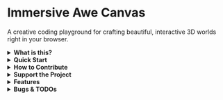 
# Immersive Awe Canvas

A creative coding playground for crafting beautiful, interactive 3D worlds right in your browser.

<details>
<summary><b>What is this?</b></summary>

This project is a web-based application that allows users to explore and customize a series of pre-defined 3D scenes. It's built to be a simple, fun, and visually engaging experience. You can switch between different "worlds," change the time of day, and even tweak the scene parameters in real-time.
</details>

<details>
<summary><b>Quick Start</b></summary>

To run this project locally, you'll need [Node.js](https://nodejs.org/) and `npm` installed.

1.  **Clone the repository:**
    ```sh
    git clone <YOUR_GIT_URL>
    cd <YOUR_PROJECT_NAME>
    ```

2.  **Install dependencies:**
    ```sh
    npm install
    ```

3.  **Run the development server:**
    ```sh
    npm run dev
    ```
This will start the application, and you can view it in your browser at the local address provided.
</details>

<details>
<summary><b>How to Contribute</b></summary>

Contributions are welcome! If you have ideas for new scenes, features, or improvements, feel free to open an issue or submit a pull request. When contributing, please try to follow the existing code style and structure.
</details>

<details>
<summary><b>Support the Project</b></summary>

If you find this project useful and want to support future development, consider buying me a coffee!

<a href="https://www.buymeacoffee.com/brandoncalderonmorales" target="_blank"><img src="https://www.buymeacoffee.com/assets/img/custom_images/orange_img.png" alt="Buy Me A Coffee" style="height: 41px !important;width: 174px !important;box-shadow: 0px 3px 2px 0px rgba(190, 190, 190, 0.5) !important;-webkit-box-shadow: 0px 3px 2px 0px rgba(190, 190, 190, 0.5) !important;" ></a>

</details>

<details>
<summary><b>Features</b></summary>

-   **World Hopping:** Navigate through a collection of unique 3D worlds.
-   **Diverse Worlds:** Explore scenes featuring various 3D objects like Torus Knots, Morphing Spheres, and the new Wavy Grid.
-   **Cinematic Transitions:** Experience seamless, unintrusive transitions between worlds for a fluid viewing experience.
-   **Dynamic Day/Night Cycle:** Toggle between day and night themes within each world.
-   **Freeze Scene:** Pause and resume all scene animations, including camera rotation and object movement.
-   **Mouse Controls:** Click and drag to look, scroll/pinch to zoom. Double-click to freeze the scene.
-   **Keyboard Shortcuts:** Navigate and control the experience with your keyboard.
    -   `N` / `P`: Next / Previous World
    -   `Space`: Toggle Theme
    -   `.` (Period): Freeze/Unfreeze scene animation
    -   `V`: Hide/Show UI
    -   `E`: Toggle Settings Panel / `Esc`: Close settings
    -   `S` or `Ctrl/Cmd+K`: Search
    -   `H`: Open Help Dialog
    -   `G`: Go to Home Page
    -   `C`: Copy Scene Configuration
-   **Live Scene Editor:** Click the settings icon to open a control panel (`lil-gui`) and adjust scene parameters like colors, materials, and object properties in real-time. The editor appears in a resizable side panel on desktop and a drawer on mobile. Now with more controls for materials!
-   **Copy Configuration:** Easily copy the JSON configuration of your customized scene to your clipboard.
-   **Supabase Integration:** World data is fetched from a Supabase backend.
-   **Responsive UI:** The interface is designed to work across different screen sizes.
</details>

<details>
<summary><b>Bugs & TODOs</b></summary>

-   [ ] Implement user authentication to enable features like issue reporting and liking worlds.
-   [ ] Add more worlds with diverse objects and backgrounds. (New object types added, more worlds to come!)
-   [ ] Implement a "save scene" feature for users.
-   [ ] Improve performance on lower-end devices.
-   [ ] Add more interactive elements to the scenes.
</details>
